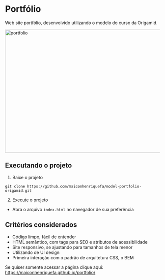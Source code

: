 # Portfólio

Web site portfólio, desenvolvido utilizando o modelo do curso da Origamid.

<img alt="portfolio" src="./portfolio.gif" width="650" height="400" />

## Executando o projeto

1. Baixe o projeto

```
git clone https://github.com/maiconhenriquefa/model-portfolio-origamid.git
```

2. Execute o projeto

- Abra o arquivo `index.html` no navegador de sua preferência

## Critérios considerados

- Código limpo, fácil de entender
- HTML semântico, com tags para SEO e atributos de acessibilidade
- Site responsivo, se ajustando para tamanhos de tela menor
- Utilizando de UI design
- Primeira interação com o padrão de arquitetura CSS, o BEM

Se quiser somente acessar a página clique aqui:
https://maiconhenriquefa.github.io/portfolio/
